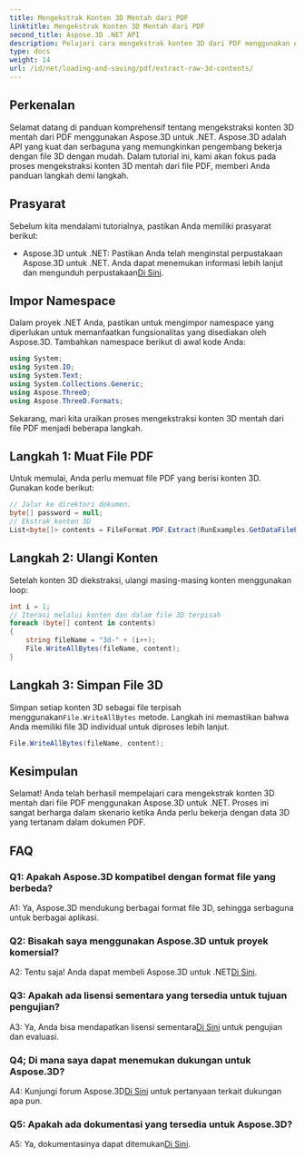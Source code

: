 ```yaml
---
title: Mengekstrak Konten 3D Mentah dari PDF
linktitle: Mengekstrak Konten 3D Mentah dari PDF
second_title: Aspose.3D .NET API
description: Pelajari cara mengekstrak konten 3D dari PDF menggunakan Aspose.3D untuk .NET. Panduan langkah demi langkah dengan contoh kode.
type: docs
weight: 14
url: /id/net/loading-and-saving/pdf/extract-raw-3d-contents/
---
```

## Perkenalan

Selamat datang di panduan komprehensif tentang mengekstraksi konten 3D mentah dari PDF menggunakan Aspose.3D untuk .NET. Aspose.3D adalah API yang kuat dan serbaguna yang memungkinkan pengembang bekerja dengan file 3D dengan mudah. Dalam tutorial ini, kami akan fokus pada proses mengekstraksi konten 3D mentah dari file PDF, memberi Anda panduan langkah demi langkah.

## Prasyarat

Sebelum kita mendalami tutorialnya, pastikan Anda memiliki prasyarat berikut:

-  Aspose.3D untuk .NET: Pastikan Anda telah menginstal perpustakaan Aspose.3D untuk .NET. Anda dapat menemukan informasi lebih lanjut dan mengunduh perpustakaan[Di Sini](https://releases.aspose.com/3d/net/).

## Impor Namespace

Dalam proyek .NET Anda, pastikan untuk mengimpor namespace yang diperlukan untuk memanfaatkan fungsionalitas yang disediakan oleh Aspose.3D. Tambahkan namespace berikut di awal kode Anda:

```csharp
using System;
using System.IO;
using System.Text;
using System.Collections.Generic;
using Aspose.ThreeD;
using Aspose.ThreeD.Formats;
```

Sekarang, mari kita uraikan proses mengekstraksi konten 3D mentah dari file PDF menjadi beberapa langkah.

## Langkah 1: Muat File PDF

Untuk memulai, Anda perlu memuat file PDF yang berisi konten 3D. Gunakan kode berikut:

```csharp
// Jalur ke direktori dokumen.
byte[] password = null;
// Ekstrak konten 3D
List<byte[]> contents = FileFormat.PDF.Extract(RunExamples.GetDataFilePath("House_Design.pdf"), password);
```

## Langkah 2: Ulangi Konten

Setelah konten 3D diekstraksi, ulangi masing-masing konten menggunakan loop:

```csharp
int i = 1;
// Iterasi melalui konten dan dalam file 3D terpisah
foreach (byte[] content in contents)
{
    string fileName = "3d-" + (i++);
    File.WriteAllBytes(fileName, content);
}
```

## Langkah 3: Simpan File 3D

 Simpan setiap konten 3D sebagai file terpisah menggunakan`File.WriteAllBytes` metode. Langkah ini memastikan bahwa Anda memiliki file 3D individual untuk diproses lebih lanjut.

```csharp
File.WriteAllBytes(fileName, content);
```

## Kesimpulan

Selamat! Anda telah berhasil mempelajari cara mengekstrak konten 3D mentah dari file PDF menggunakan Aspose.3D untuk .NET. Proses ini sangat berharga dalam skenario ketika Anda perlu bekerja dengan data 3D yang tertanam dalam dokumen PDF.

## FAQ

### Q1: Apakah Aspose.3D kompatibel dengan format file yang berbeda?

A1: Ya, Aspose.3D mendukung berbagai format file 3D, sehingga serbaguna untuk berbagai aplikasi.

### Q2: Bisakah saya menggunakan Aspose.3D untuk proyek komersial?

 A2: Tentu saja! Anda dapat membeli Aspose.3D untuk .NET[Di Sini](https://purchase.aspose.com/buy).

### Q3: Apakah ada lisensi sementara yang tersedia untuk tujuan pengujian?

 A3: Ya, Anda bisa mendapatkan lisensi sementara[Di Sini](https://purchase.aspose.com/temporary-license/) untuk pengujian dan evaluasi.

### Q4; Di mana saya dapat menemukan dukungan untuk Aspose.3D?

 A4: Kunjungi forum Aspose.3D[Di Sini](https://forum.aspose.com/c/3d/18) untuk pertanyaan terkait dukungan apa pun.

### Q5: Apakah ada dokumentasi yang tersedia untuk Aspose.3D?

 A5: Ya, dokumentasinya dapat ditemukan[Di Sini](https://reference.aspose.com/3d/net/).